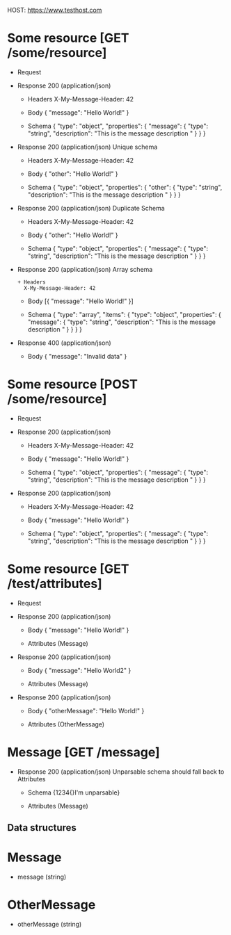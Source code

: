 HOST: https://www.testhost.com

# Some resource [GET /some/resource]

+ Request

+ Response 200 (application/json)
    + Headers
        X-My-Message-Header: 42

    + Body
        { 
            "message": "Hello World!" 
        }

    + Schema
        {
            "type": "object",
            "properties": {
                "message": {
                    "type": "string",
                    "description": "This is the message description "
                }
            }
        }


+ Response 200 (application/json)
    Unique schema

    + Headers
        X-My-Message-Header: 42

    + Body
        { "other": "Hello World!" }

    + Schema
        {
            "type": "object",
            "properties": {
                "other": {
                    "type": "string",
                    "description": "This is the message description "
                }
            }
        }

+ Response 200 (application/json)
    Duplicate Schema

    + Headers
        X-My-Message-Header: 42

    + Body
        { "other": "Hello World!" }

    + Schema
        {
            "type": "object",
            "properties": {
                "message": {
                    "type": "string",
                    "description": "This is the message description "
                }
            }
        }

+ Response 200 (application/json)
    Array schema

      + Headers
        X-My-Message-Header: 42

    + Body
        [{ "message": "Hello World!" }]

    + Schema
        {
            "type": "array",
            "items":  {
                "type": "object",
                "properties": {
                    "message": {
                        "type": "string",
                        "description": "This is the message description "
                    }
                }
            }
        }


+ Response 400 (application/json)
    + Body
        { "message": "Invalid data" }

# Some resource [POST /some/resource]

+ Request

+ Response 200 (application/json)
    + Headers
        X-My-Message-Header: 42

    + Body
        { 
            "message": "Hello World!" 
        }

    + Schema
        {
            "type": "object",
            "properties": {
                "message": {
                    "type": "string",
                    "description": "This is the message description "
                }
            }
        }


+ Response 200 (application/json)
    + Headers
        X-My-Message-Header: 42

    + Body
        { "message": "Hello World!" }

    + Schema
        {
            "type": "object",
            "properties": {
                "message": {
                    "type": "string",
                    "description": "This is the message description "
                }
            }
        }

# Some resource [GET /test/attributes]

- Request

- Response 200 (application/json)
    - Body
        { "message": "Hello World!" }

    - Attributes (Message)

- Response 200 (application/json)
    - Body
        { "message": "Hello World2" }

    - Attributes (Message)

- Response 200 (application/json)
    - Body
        { "otherMessage": "Hello World!" }

    - Attributes (OtherMessage)

# Message [GET /message]

+ Response 200 (application/json)
    Unparsable schema should fall back to Attributes

    + Schema
        {1234{}I'm unparsable}

    + Attributes (Message)

## Data structures

# Message
- message (string)

# OtherMessage
- otherMessage (string)